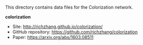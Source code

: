 This directory contains data files for the Colorization network.

**colorization**

* Site: http://richzhang.github.io/colorization/
* GitHub repository: https://github.com/richzhang/colorization
* Paper: https://arxiv.org/abs/1603.08511
